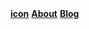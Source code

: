 <div id="mySidebar" class="sidebar">
  <!--<a href="javascript:void(0)" class="closebtn" onclick="closeNav()">&times;</a>-->
  <a href="/" align="center"><strong>icon</strong></a>
  <a href="/about"><strong>About</strong></a>
  <a href="/blog"><strong>Blog</strong></a>
</div>
<script>
function interactNav(){
  if (!visible) {
    openNav()
  } else {
    closeNav()
  }
}

function openNav() {
  document.getElementById("mySidebar").style.width = "130px";
  document.body.style.backgroundColor = "rgba(0,0,0,0.3)";
  visible = true
}

function closeNav() {
  document.getElementById("mySidebar").style.width = "0";
  document.body.style.backgroundColor = "white";
  visible = false
}

document.onclick= function(event) {
  // Compensate for IE<9's non-standard event model
  //
  if (event===undefined) event= window.event;
  var target= 'target' in event? event.target : event.srcElement;

  console.log('clicked on '+target.tagName);
  if(visible) console.log(visible)//closeNav()
};

</script>
